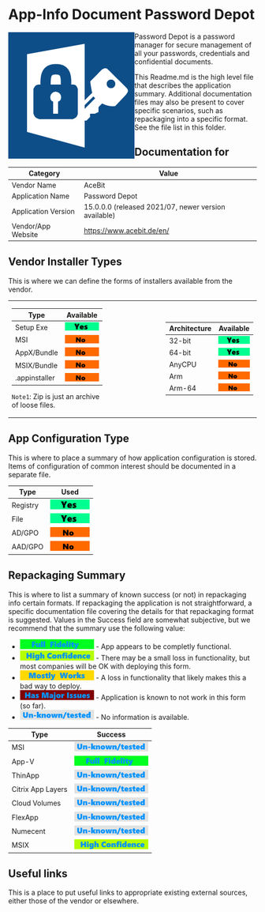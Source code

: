 # App-Info Document Password Depot

<div>

<img src="/media/AppIcons/PASSWORDDEPOT-256.png" align="left" alt="Password Depot logo"  /> Password Depot is a password manager for secure management of all your passwords, credentials and confidential documents.

This Readme.md is the high level file that describes the application summary.  Additional documentation files may also be present to cover specific scenarios, such as repackaging into a specific format. See the file list in this folder.
 
</div>
<p> </p>

## Documentation for

| Category | Value |
|-----|-------------------------------------------------------|
| Vendor Name | AceBit |
| Application Name| Password Depot |
| Application Version | 15.0.0.0 (released 2021/07, newer version available)|
| Vendor/App Website| https://www.acebit.de/en/ |



## Vendor Installer Types

This is where we can define the forms of installers available from the vendor. 
<table >
<tr>
<td>

| Type | Available |
|----|----|
| Setup Exe | [<img src="/media/Yes.png" alt="Yes" />](/media/Yes.png) |
| MSI | [<img src="/media/No.png" alt="No" />](/media/No.png) |
| AppX/Bundle | [<img src="/media/No.png" alt="No" />](/media/No.png) |
| MSIX/Bundle | [<img src="/media/No.png" alt="No" />](/media/No.png) |
| .appinstaller | [<img src="/media/No.png" alt="No" />](/media/No.png) |

`Note1`: Zip is just an archive of loose files.

</td>
<td width=100></td>
<td>

| Architecture | Available |
|----|----|
| 32-bit | [<img src="/media/Yes.png" alt="Yes" />](/media/Yes.png) |
| 64-bit | [<img src="/media/Yes.png" alt="Yes" />](/media/Yes.png) |
| AnyCPU | [<img src="/media/No.png" alt="No" />](/media/No.png) |
| Arm | [<img src="/media/No.png" alt="No" />](/media/No.png) |
| Arm-64 | [<img src="/media/No.png" alt="No" />](/media/No.png) |

</td>
</tr>
</table>


## App Configuration Type

This is where to place a summary of how application configuration is stored.  Items of configuration of common interest should be documented in a separate file.

| Type | Used |
|----|----|
| Registry | [<img src="/media/Yes.png" alt="Yes" />](/media/Yes.png) |
| File | [<img src="/media/Yes.png" alt="Yes" />](/media/Yes.png) |
| AD/GPO | [<img src="/media/No.png" alt="No" />](/media/No.png) |
| AAD/GPO | [<img src="/media/No.png" alt="No" />](/media/No.png) |


## Repackaging Summary

This is where to list a summary of known success (or not) in repackaging info certain formats.  If repackaging the application is not straightforward, a specific documentation file covering the details for that repackaging format is suggested. Values in the Success field are somewhat subjective, but we recommend that the summary use the following value:

* [<img src="/media/CatFullFidelity.png" alt="Full Fidelity" />](/media/CatFullFidelity.png) - App appears to be completly functional.
* [<img src="/media/CatHighConfidence.png" alt="High Confidence" />](/media/CatHighConfidence.png) - There may be a small loss in functionality, but most companies will be OK with deploying this form.
* [<img src="/media/CatMostlyWorks.png" alt="Mostly Works" />](/media/CatMostlyWorks.png) - A loss in functionality that likely makes this a bad way to deploy.
* [<img src="/media/CatIssues.png" alt="Has Issues" />](/media/CatIssues.png) - Application is known to not work in this form (so far).
* [<img src="/media/CatUnknown.png" alt="Unknown/Untested" />](/media/CatUnknown.png) - No information is available.

| Type | Success |
|----|----|
| MSI | [<img src="/media/CatUnknown.png" alt="Unknown/Untested" />](/media/CatUnknown.png) |
| App-V |  [<img src="/media/CatFullFidelity.png" alt="Full Fidelity" />](/media/CatFullFidelity.png) |
| ThinApp | [<img src="/media/CatUnknown.png" alt="Unknown/Untested" />](/media/CatUnknown.png) |
| Citrix App Layers | [<img src="/media/CatUnknown.png" alt="Unknown/Untested" />](/media/CatUnknown.png) |
| Cloud Volumes | [<img src="/media/CatUnknown.png" alt="Unknown/Untested" />](/media/CatUnknown.png) |
| FlexApp | [<img src="/media/CatUnknown.png" alt="Unknown/Untested" />](/media/CatUnknown.png) |
| Numecent | [<img src="/media/CatUnknown.png" alt="Unknown/Untested" />](/media/CatUnknown.png) |
| MSIX |   [<img src="/media/CatHighConfidence.png" alt="High Confidence" />](/media/CatHighConfidence.png) |

## Useful links
This is a place to put useful links to appropriate existing external sources, either those of the vendor or elsewhere.
